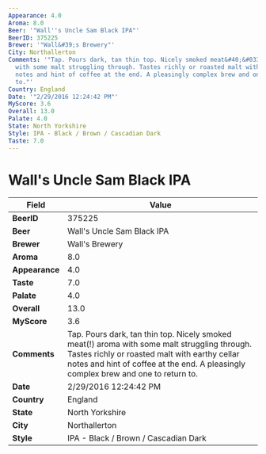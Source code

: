 ```yaml
---
Appearance: 4.0
Aroma: 8.0
Beer: '"Wall''s Uncle Sam Black IPA"'
BeerID: 375225
Brewer: '"Wall&#39;s Brewery"'
City: Northallerton
Comments: '"Tap. Pours dark, tan thin top. Nicely smoked meat&#40;&#033;&#41; aroma
  with some malt struggling through. Tastes richly or roasted malt with earthy cellar
  notes and hint of coffee at the end. A pleasingly complex brew and one to return
  to."'
Country: England
Date: '"2/29/2016 12:24:42 PM"'
MyScore: 3.6
Overall: 13.0
Palate: 4.0
State: North Yorkshire
Style: IPA - Black / Brown / Cascadian Dark
Taste: 7.0
---
```


# Wall's Uncle Sam Black IPA

| Field         | Value |
|---------------|-------|
| **BeerID** | 375225 |
| **Beer** | Wall's Uncle Sam Black IPA |
| **Brewer** | Wall&#39;s Brewery |
| **Aroma** | 8.0 |
| **Appearance** | 4.0 |
| **Taste** | 7.0 |
| **Palate** | 4.0 |
| **Overall** | 13.0 |
| **MyScore** | 3.6 |
| **Comments** | Tap. Pours dark, tan thin top. Nicely smoked meat&#40;&#033;&#41; aroma with some malt struggling through. Tastes richly or roasted malt with earthy cellar notes and hint of coffee at the end. A pleasingly complex brew and one to return to. |
| **Date** | 2/29/2016 12:24:42 PM |
| **Country** | England |
| **State** | North Yorkshire |
| **City** | Northallerton |
| **Style** | IPA - Black / Brown / Cascadian Dark |
